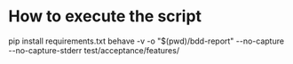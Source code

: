 # How to execute the script
pip install requirements.txt
behave -v -o "$(pwd)/bdd-report" --no-capture --no-capture-stderr test/acceptance/features/